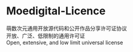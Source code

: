 # Moedigital-Licence
萌数次元通用开放源代码和公开作品分享许可证协议  
开放、广泛、低限制的通用许可证  
Open, extensive, and low limit universal license
